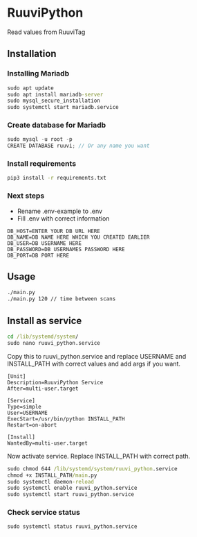 # RuuviPython
Read values from RuuviTag

## Installation
### Installing Mariadb
```cmd
sudo apt update
sudo apt install mariadb-server
sudo mysql_secure_installation
sudo systemctl start mariadb.service
```

### Create database for Mariadb
```c
sudo mysql -u root -p
CREATE DATABASE ruuvi; // Or any name you want
```

### Install requirements
```cmd
pip3 install -r requirements.txt 
```

### Next steps
- Rename .env-example to .env
- Fill .env with correct information
```
DB_HOST=ENTER YOUR DB URL HERE
DB_NAME=DB NAME HERE WHICH YOU CREATED EARLIER
DB_USER=DB USERNAME HERE
DB_PASSWORD=DB USERNAMES PASSWORD HERE
DB_PORT=DB PORT HERE
```

## Usage
```cmd
./main.py
./main.py 120 // time between scans
```

## Install as service
```cmd
cd /lib/systemd/system/
sudo nano ruuvi_python.service
```

Copy this to ruuvi_python.service and replace USERNAME and INSTALL_PATH with correct values and add args if you want.
```
[Unit]
Description=RuuviPython Service
After=multi-user.target

[Service]
Type=simple
User=USERNAME
ExecStart=/usr/bin/python INSTALL_PATH
Restart=on-abort

[Install]
WantedBy=multi-user.target
```

Now activate service. Replace INSTALL_PATH with correct path.
```cmd
sudo chmod 644 /lib/systemd/system/ruuvi_python.service
chmod +x INSTALL_PATH/main.py
sudo systemctl daemon-reload
sudo systemctl enable ruuvi_python.service
sudo systemctl start ruuvi_python.service
```

### Check service status
```cmd
sudo systemctl status ruuvi_python.service
```